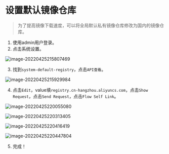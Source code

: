 # 设置默认镜像仓库

> 为了提高镜像下载速度，可以将全局默认私有镜像仓库修改为国内的镜像仓库。

1. 使用admin用户登录。
2. 点击系统设置。

![image-20220425215807469](https://cdn.jsdelivr.net/gh/AZMDDY/imgs/img/image-20220425215807469.png)

3. 找到`system-default-registry`，点击`API查看`。

![image-20220425215929984](https://cdn.jsdelivr.net/gh/AZMDDY/imgs/img/image-20220425215929984.png)

4. 点击`Edit`，value填`registry.cn-hangzhou.aliyuncs.com`，点击`Show Request`，点击`Send Request`，点击`Flow Self Link`。

![image-20220425220055080](https://cdn.jsdelivr.net/gh/AZMDDY/imgs/img/image-20220425220055080.png)

![image-20220425220313405](https://cdn.jsdelivr.net/gh/AZMDDY/imgs/img/image-20220425220313405.png)

![image-20220425220416419](https://cdn.jsdelivr.net/gh/AZMDDY/imgs/img/image-20220425220416419.png)

![image-20220425220447804](https://cdn.jsdelivr.net/gh/AZMDDY/imgs/img/image-20220425220447804.png)

5. 完成！